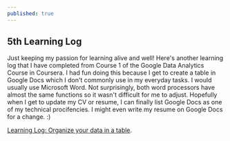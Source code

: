```yaml
---
published: true
---
```

## 5th Learning Log

Just keeping my passion for learning alive and well! Here's another learning log that I have completed from Course 1 of the Google Data Analytics Course in Coursera. I had fun doing this because I get to create a table in Google Docs which I don't commonly use in my everyday tasks. I would usually use Microsoft Word. Not surprisingly, both word processors have almost the same functions so it wasn't difficult for me to adjust. Hopefully when I get to update my CV or resume, I can finally list Google Docs as one of my technical procifencies. I might even write my resume on Google Docs for a change. :)

[Learning Log: Organize your data in a table](https://docs.google.com/document/d/19R6YV4tJYxqNVo04X7k5ldc7lDNkTpr_UtkxlygeKfA/edit?usp=sharing).
